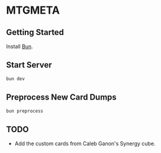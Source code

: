 # MTGMETA

## Getting Started

Install [Bun](https://bun.sh).

## Start Server

```sh
bun dev
```

## Preprocess New Card Dumps

```sh
bun preprocess
```

## TODO

- Add the custom cards from Caleb Ganon's Synergy cube.
